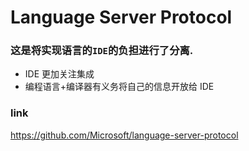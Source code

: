  Language Server Protocol 
 ===
 
 ### 这是将实现语言的`IDE`的负担进行了分离. 
 - IDE 更加关注集成
 - 编程语言+编译器有义务将自己的信息开放给 IDE


### link
https://github.com/Microsoft/language-server-protocol
